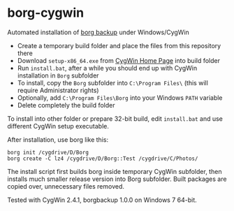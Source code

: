 # borg-cygwin
Automated installation of [borg backup](https://github.com/borgbackup/borg) under Windows/CygWin

* Create a temporary build folder and place the files from this repository there
* Download `setup-x86_64.exe` from [CygWin Home Page](https://cygwin.com/setup-x86_64.exe) into build folder
* Run `install.bat`, after a while you should end up with CygWin installation in `Borg` subfolder
* To install, copy the `Borg` subfolder into `C:\Program Files\` (this will require Administrator rights)
* Optionally, add `C:\Program Files\Borg` into your Windows `PATH` variable
* Delete completely the build folder

To install into other folder or prepare 32-bit build, edit `install.bat` and use different CygWin setup executable.

After installation, use borg like this:

```
borg init /cygdrive/D/Borg
borg create -C lz4 /cygdrive/D/Borg::Test /cygdrive/C/Photos/
```

The install script first builds borg inside temporary CygWin subfolder, then installs much smaller release version into Borg subfolder. Built packages are copied over, unnecessary files removed.

Tested with CygWin 2.4.1, borgbackup 1.0.0 on Windows 7 64-bit.
